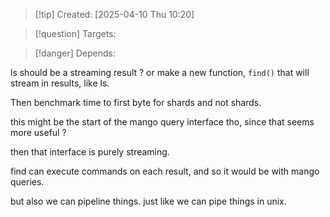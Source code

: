 
>[!tip] Created: [2025-04-10 Thu 10:20]

>[!question] Targets: 

>[!danger] Depends: 

ls should be a streaming result ?
or make a new function, `find()` that will stream in results, like ls.

Then benchmark time to first byte for shards and not shards.

this might be the start of the mango query interface tho, since that seems more useful ?

then that interface is purely streaming.

find can execute commands on each result, and so it would be with mango queries.

but also we can pipeline things.  just like we can pipe things in unix.
